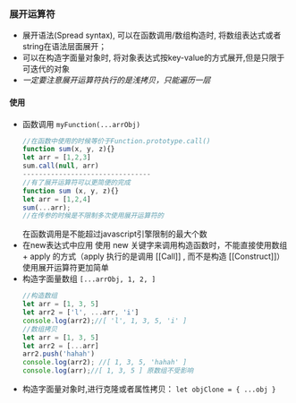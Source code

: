 ### 展开运算符
- 展开语法(Spread syntax), 可以在函数调用/数组构造时, 将数组表达式或者string在语法层面展开；
- 可以在构造字面量对象时, 将对象表达式按key-value的方式展开,但是只限于可迭代的对象
- *一定要注意展开运算符执行的是浅拷贝，只能遍历一层*


#### 使用
- 函数调用
  `myFunction(...arrObj)`
  ```js
  //在函数中使用的时候等价于Function.prototype.call()
  function sum(x, y, z){}
  let arr = [1,2,3]
  sum.call(null, arr)
  --------------------------------
  //有了展开运算符可以更简便的完成
  function sum (x, y, z){}
  let arr = [1,2,4]
  sum(...arr);
  //在传参的时候是不限制多次使用展开运算符的
  ```
  在函数调用是不能超过javascript引擎限制的最大个数
- 在new表达式中应用
  使用 new 关键字来调用构造函数时，不能直接使用数组+ apply 的方式（apply 执行的是调用 [[Call]] , 而不是构造 [[Construct]]）
  使用展开运算符更加简单
- 构造字面量数组
  `[...arrObj, 1, 2, ]`
  ```js
  //构造数组
  let arr = [1, 3, 5]
  let arr2 = ['l', ...arr, 'i']
  console.log(arr2);//[ 'l', 1, 3, 5, 'i' ]
  //数组拷贝
  let arr = [1, 3, 5]
  let arr2 = [...arr]
  arr2.push('hahah')
  console.log(arr2); //[ 1, 3, 5, 'hahah' ]
  console.log(arr);//[ 1, 3, 5 ] 原数组不受影响
  ```
- 构造字面量对象时,进行克隆或者属性拷贝：
  `let objClone = { ...obj }`
  ```js

  ```
